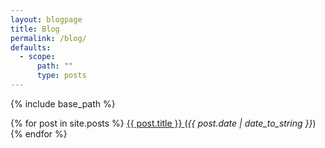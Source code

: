 ```yaml
---
layout: blogpage
title: Blog
permalink: /blog/
defaults:
  - scope:
      path: ""
      type: posts
---
```

{% include base_path %}
<div class="wrapper">
  {% for post in site.posts %}
    <span>
      <a href="{{ site.url }}{{ post.permalink }}">
        {{ post.title }}
      </a>
    </span>
    <span class="post-date"> (<i>{{ post.date | date_to_string }}</i>)</span>
    <br>
  {% endfor %}
</div>
